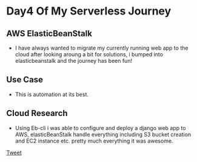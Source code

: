 
# Day4 Of My Serverless Journey

## AWS ElasticBeanStalk

- I have always wanted to migrate my currently running web app to the cloud after looking aroung a bit for solutions, i bumped into elasticbeanstalk and the journey has been fun!

## Use Case

- This is automation at its best. 

## Cloud Research

- Using Eb-cli i was able to configure and deploy a django web app to AWS, elasticBeanStalk handle everything including S3 bucket creation and EC2 instance etc. pretty much everything it was awesome.


[Tweet](https://twitter.com/martynzYoung/status/1295328182971912194)
